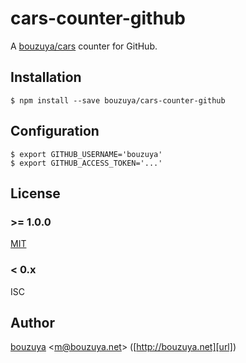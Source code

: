 # cars-counter-github

A [bouzuya/cars][] counter for GitHub.

## Installation

```
$ npm install --save bouzuya/cars-counter-github
```

## Configuration

```
$ export GITHUB_USERNAME='bouzuya'
$ export GITHUB_ACCESS_TOKEN='...'
```

## License

### >= 1.0.0

[MIT](LICENSE)

### < 0.x

ISC

## Author

[bouzuya][user] &lt;[m@bouzuya.net][email]&gt; ([http://bouzuya.net][url])

[user]: https://github.com/bouzuya
[email]: mailto:m@bouzuya.net
[url]: http://bouzuya.net
[bouzuya/cars]: https://github.com/bouzuya/cars
